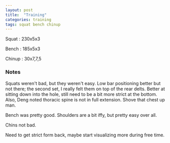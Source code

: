 ```yaml
---
layout: post
title:  "Training"
categories: training
tags: squat bench chinup
---
```


Squat       :   230x5x3

Bench       :   185x5x3

Chinup      :   30x7,7,5

### Notes

Squats weren't bad, but they weren't easy. Low bar positioning better but not
there; the second set, I really felt them on top of the rear delts. Better at
sitting down into the hole, still need to be a bit more strict at the bottom.
Also, Deng noted thoracic spine is not in full extension. Shove that chest up
man.

Bench was pretty good. Shoulders are a bit iffy, but pretty easy over all.

Chins not bad.

Need to get strict form back, maybe start visualizing more during free time.
